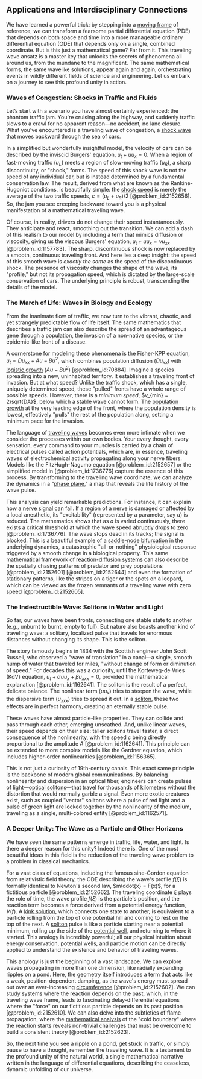 ## Applications and Interdisciplinary Connections

We have learned a powerful trick: by stepping into a [moving frame](@article_id:274024) of reference, we can transform a fearsome partial differential equation (PDE) that depends on both space and time into a more manageable ordinary differential equation (ODE) that depends only on a single, combined coordinate. But is this just a mathematical game? Far from it. This traveling wave ansatz is a master key that unlocks the secrets of phenomena all around us, from the mundane to the magnificent. The same mathematical forms, the same wavelike solutions, appear again and again, orchestrating events in wildly different fields of science and engineering. Let us embark on a journey to see this profound unity in action.

### Waves of Congestion: Shocks in Traffic and Fluids

Let’s start with a scenario you have almost certainly experienced: the phantom traffic jam. You're cruising along the highway, and suddenly traffic slows to a crawl for no apparent reason—no accident, no lane closure. What you've encountered is a traveling wave of congestion, a [shock wave](@article_id:261095) that moves backward through the sea of cars.

In a simplified but wonderfully insightful model, the velocity of cars can be described by the inviscid Burgers' equation, $u_t + u u_x = 0$. When a region of fast-moving traffic ($u_L$) meets a region of slow-moving traffic ($u_R$), a sharp discontinuity, or "shock," forms. The speed of this shock wave is not the speed of any individual car, but is instead determined by a fundamental conservation law. The result, derived from what are known as the Rankine-Hugoniot conditions, is beautifully simple: the [shock speed](@article_id:188995) is merely the average of the two traffic speeds, $c = (u_L + u_R)/2$ [@problem_id:2152656]. So, the jam you see creeping backward toward you is a physical manifestation of a mathematical traveling wave.

Of course, in reality, drivers do not change their speed instantaneously. They anticipate and react, smoothing out the transition. We can add a dash of this realism to our model by including a term that mimics diffusion or viscosity, giving us the viscous Burgers' equation, $u_t + u u_x = \nu u_{xx}$ [@problem_id:1157783]. The sharp, discontinuous shock is now replaced by a smooth, continuous traveling front. And here lies a deep insight: the speed of this smooth wave is *exactly the same* as the speed of the discontinuous shock. The presence of viscosity changes the shape of the wave, its "profile," but not its propagation speed, which is dictated by the large-scale conservation of cars. The underlying principle is robust, transcending the details of the model.

### The March of Life: Waves in Biology and Ecology

From the inanimate flow of traffic, we now turn to the vibrant, chaotic, and yet strangely predictable flow of life itself. The same mathematics that describes a traffic jam can also describe the spread of an advantageous gene through a population, the invasion of a non-native species, or the epidemic-like front of a disease.

A cornerstone for modeling these phenomena is the Fisher-KPP equation, $u_t = D u_{xx} + A u - B u^2$, which combines population diffusion ($D u_{xx}$) with [logistic growth](@article_id:140274) ($A u - B u^2$) [@problem_id:70884]. Imagine a species spreading into a new, uninhabited territory. It establishes a traveling front of invasion. But at what speed? Unlike the traffic shock, which has a single, uniquely determined speed, these "pulled" fronts have a whole range of possible speeds. However, there is a *minimum speed*, $v_{min} = 2\sqrt{DA}$, below which a stable wave cannot form. The [population growth](@article_id:138617) at the very leading edge of the front, where the population density is lowest, effectively "pulls" the rest of the population along, setting a minimum pace for the invasion.

The language of [traveling waves](@article_id:184514) becomes even more intimate when we consider the processes within our own bodies. Your every thought, every sensation, every command to your muscles is carried by a chain of electrical pulses called action potentials, which are, in essence, traveling waves of electrochemical activity propagating along your nerve fibers. Models like the FitzHugh-Nagumo equation [@problem_id:2152657] or the simplified model in [@problem_id:1736776] capture the essence of this process. By transforming to the traveling wave coordinate, we can analyze the dynamics in a "[phase plane](@article_id:167893)," a map that reveals the life history of the wave pulse.

This analysis can yield remarkable predictions. For instance, it can explain how a [nerve signal](@article_id:153469) can fail. If a region of a nerve is damaged or affected by a local anesthetic, its "excitability" (represented by a parameter, say $a$) is reduced. The mathematics shows that as $a$ is varied continuously, there exists a critical threshold at which the wave speed abruptly drops to zero [@problem_id:1736776]. The wave stops dead in its tracks; the signal is blocked. This is a beautiful example of a [saddle-node bifurcation](@article_id:269329) in the underlying dynamics, a catastrophic "all-or-nothing" physiological response triggered by a smooth change in a biological property. This same mathematical framework of [reaction-diffusion systems](@article_id:136406) can also describe the spatially chasing patterns of predator and prey populations [@problem_id:2152601] [@problem_id:2152644] and even the formation of stationary patterns, like the stripes on a tiger or the spots on a leopard, which can be viewed as the frozen remnants of a traveling wave with zero speed [@problem_id:2152605].

### The Indestructible Wave: Solitons in Water and Light

So far, our waves have been fronts, connecting one stable state to another (e.g., unburnt to burnt, empty to full). But nature also boasts another kind of traveling wave: a solitary, localized pulse that travels for enormous distances without changing its shape. This is the soliton.

The story famously begins in 1834 with the Scottish engineer John Scott Russell, who observed a "wave of translation" in a canal—a single, smooth hump of water that traveled for miles, "without change of form or diminution of speed." For decades this was a curiosity, until the Korteweg-de Vries (KdV) equation, $u_t + \alpha u u_x + \beta u_{xxx} = 0$, provided the mathematical explanation [@problem_id:1162641]. The soliton is the result of a perfect, delicate balance. The nonlinear term ($u u_x$) tries to steepen the wave, while the dispersive term ($u_{xxx}$) tries to spread it out. In a [soliton](@article_id:139786), these two effects are in perfect harmony, creating an eternally stable pulse.

These waves have almost particle-like properties. They can collide and pass through each other, emerging unscathed. And, unlike linear waves, their speed depends on their size: taller solitons travel faster, a direct consequence of the nonlinearity, with the speed $c$ being directly proportional to the amplitude $A$ [@problem_id:1162641]. This principle can be extended to more complex models like the Gardner equation, which includes higher-order nonlinearities [@problem_id:1156365].

This is not just a curiosity of 19th-century canals. This exact same principle is the backbone of modern global communications. By balancing nonlinearity and dispersion in an optical fiber, engineers can create pulses of light—[optical solitons](@article_id:175682)—that travel for thousands of kilometers without the distortion that would normally garble a signal. Even more exotic creatures exist, such as coupled "vector" solitons where a pulse of red light and a pulse of green light are locked together by the nonlinearity of the medium, traveling as a single, multi-colored entity [@problem_id:1162571].

### A Deeper Unity: The Wave as a Particle and Other Horizons

We have seen the same patterns emerge in traffic, life, water, and light. Is there a deeper reason for this unity? Indeed there is. One of the most beautiful ideas in this field is the reduction of the traveling wave problem to a problem in classical mechanics.

For a vast class of equations, including the famous sine-Gordon equation from relativistic field theory, the ODE describing the wave's profile $f(\xi)$ is formally identical to Newton's second law, $m\ddot{x} = F(x)$, for a fictitious particle [@problem_id:2152662]. The traveling coordinate $\xi$ plays the role of time, the wave profile $f(\xi)$ is the particle's position, and the reaction term becomes a force derived from a potential energy function, $V(f)$. A [kink solution](@article_id:192624), which connects one state to another, is equivalent to a particle rolling from the top of one potential hill and coming to rest on the top of the next. A [soliton](@article_id:139786) pulse is like a particle starting near a potential minimum, rolling up the side of the [potential well](@article_id:151646), and returning to where it started. This analogy is incredibly powerful; all our physical intuition about energy conservation, potential wells, and particle motion can be directly applied to understand the existence and behavior of traveling waves.

This anology is just the beginning of a vast landscape. We can explore waves propagating in more than one dimension, like radially expanding ripples on a pond. Here, the geometry itself introduces a term that acts like a weak, position-dependent damping, as the wave's energy must spread out over an ever-increasing [circumference](@article_id:263108) [@problem_id:2152602]. We can study systems where the reaction depends on the past, which, in the traveling wave frame, leads to fascinating delay-differential equations where the "force" on our fictitious particle depends on its past position [@problem_id:2152610]. We can also delve into the subtleties of flame propagation, where the [mathematical analysis](@article_id:139170) of the "cold boundary" where the reaction starts reveals non-trivial challenges that must be overcome to build a consistent theory [@problem_id:2152623].

So, the next time you see a ripple on a pond, get stuck in traffic, or simply pause to have a thought, remember the traveling wave. It is a testament to the profound unity of the natural world, a single mathematical narrative written in the language of differential equations, describing the ceaseless, dynamic unfolding of our universe.